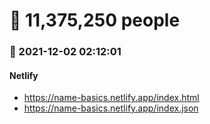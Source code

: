 # :boy: 11,375,250 people
### :date: 2021-12-02 02:12:01
#### Netlify
- <a href='https://name-basics.netlify.app/index.html' target='_blank'>https://name-basics.netlify.app/index.html</a>
- <a href='https://name-basics.netlify.app/index.json' target='_blank'>https://name-basics.netlify.app/index.json</a>
